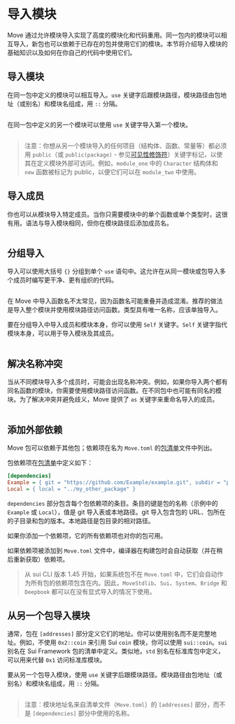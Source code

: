 # 导入模块

<!--
    TODO: create a better example for:
        1. Importing a module in general
        2. Importing a member
        3. Importing multiple members
        4. Grouping imports
        5. Self keyword for groups
-->

<!--

Goals:
    - Show the import syntax
    - Local dependencies
    - External dependencies
    - Importing modules from other packages

 -->

Move 通过允许模块导入实现了高度的模块化和代码重用。同一包内的模块可以相互导入，新包也可以依赖于已存在的包并使用它们的模块。本节将介绍导入模块的基础知识以及如何在你自己的代码中使用它们。

## 导入模块

在同一包中定义的模块可以相互导入。`use` 关键字后跟模块路径，模块路径由包地址（或别名）和模块名组成，用 `::` 分隔。

```move title="File: sources/module_one.move" file=packages/samples/sources/move-basics/importing-modules.move anchor=module_one

```

在同一包中定义的另一个模块可以使用 `use` 关键字导入第一个模块。

```move title="File: sources/module_two.move" file=packages/samples/sources/move-basics/importing-modules-two.move anchor=module_two

```

> 注意：你想从另一个模块导入的任何项目（结构体、函数、常量等）都必须用 `public`（或 `public(package)` - 参见[可见性修饰符](./visibility)）关键字标记，以使其在定义模块外部可访问。例如，`module_one` 中的 `Character` 结构体和 `new` 函数被标记为 public，以便它们可以在 `module_two` 中使用。

## 导入成员

你也可以从模块导入特定成员。当你只需要模块中的单个函数或单个类型时，这很有用。语法与导入模块相同，但你在模块路径后添加成员名。

```move file=packages/samples/sources/move-basics/importing-modules-members.move anchor=members

```

## 分组导入

导入可以使用大括号 `{}` 分组到单个 `use` 语句中。这允许在从同一模块或包导入多个成员时编写更干净、更有组织的代码。

```move file=packages/samples/sources/move-basics/importing-modules-grouped.move anchor=grouped

```

在 Move 中导入函数名不太常见，因为函数名可能重叠并造成混淆。推荐的做法是导入整个模块并使用模块路径访问函数。类型具有唯一名称，应该单独导入。

要在分组导入中导入成员和模块本身，你可以使用 `Self` 关键字。`Self` 关键字指代模块本身，可以用于导入模块及其成员。

```move file=packages/samples/sources/move-basics/importing-modules-self.move anchor=self

```

## 解决名称冲突

当从不同模块导入多个成员时，可能会出现名称冲突。例如，如果你导入两个都有同名函数的模块，你需要使用模块路径访问函数。在不同包中也可能有同名的模块。为了解决冲突并避免歧义，Move 提供了 `as` 关键字来重命名导入的成员。

```move file=packages/samples/sources/move-basics/importing-modules-conflict-resolution.move anchor=conflict

```

## 添加外部依赖

Move 包可以依赖于其他包；依赖项在名为 `Move.toml` 的[包清单](./../concepts/manifest)文件中列出。

包依赖项在[包清单](./../concepts/manifest)中定义如下：

```ini title="Move.toml"
[dependencies]
Example = { git = "https://github.com/Example/example.git", subdir = "path/to/package", rev = "v1.2.3" }
Local = { local = "../my_other_package" }
```

`dependencies` 部分包含每个包依赖项的条目。条目的键是包的名称（示例中的 `Example` 或 `Local`），值是 git 导入表或本地路径。git 导入包含包的 URL、包所在的子目录和包的版本。本地路径是包目录的相对路径。

如果你添加一个依赖项，它的所有依赖项也对你的包可用。

如果依赖项被添加到 `Move.toml` 文件中，编译器在构建包时会自动获取（并在稍后重新获取）依赖项。

> 从 sui CLI 版本 1.45 开始，如果系统包不在 `Move.toml` 中，它们会自动作为所有包的依赖项包含在内。因此，`MoveStdlib`、`Sui`、`System`、`Bridge` 和 `Deepbook` 都可以在没有显式导入的情况下使用。

## 从另一个包导入模块

通常，包在 `[addresses]` 部分定义它们的地址。你可以使用别名而不是完整地址。例如，不使用 `0x2::coin` 来引用 Sui `coin` 模块，你可以使用 `sui::coin`。`sui` 别名在 Sui Framework 包的清单中定义。类似地，`std` 别名在标准库包中定义，可以用来代替 `0x1` 访问标准库模块。

要从另一个包导入模块，使用 `use` 关键字后跟模块路径。模块路径由包地址（或别名）和模块名组成，用 `::` 分隔。

```move file=packages/samples/sources/move-basics/importing-modules-external.move anchor=external

```

> 注意：模块地址名来自清单文件（`Move.toml`）的 `[addresses]` 部分，而不是 `[dependencies]` 部分中使用的名称。